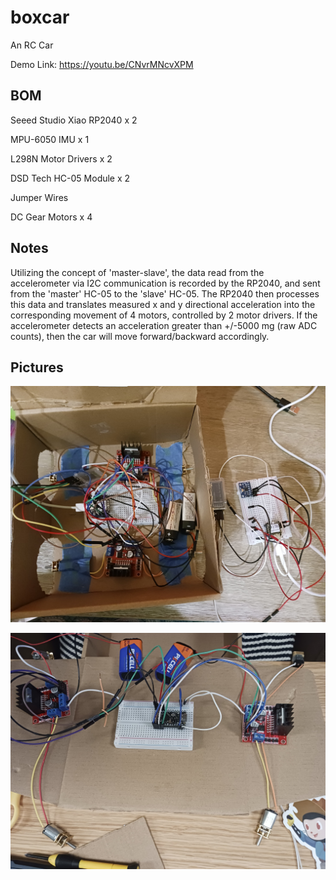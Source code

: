 # boxcar

An RC Car

Demo Link: https://youtu.be/CNvrMNcvXPM

## BOM

Seeed Studio Xiao RP2040 x 2

MPU-6050 IMU x 1

L298N Motor Drivers x 2

DSD Tech HC-05 Module x 2

Jumper Wires

DC Gear Motors x 4

## Notes

Utilizing the concept of 'master-slave', the data read from the accelerometer via I2C communication is recorded by the RP2040, and sent from the 'master' HC-05 to the 'slave' HC-05. The RP2040 then processes this data and translates measured x and y directional acceleration into the corresponding movement of 4 motors, controlled by 2 motor drivers. If the accelerometer detects an acceleration greater than +/-5000 mg (raw ADC counts), then the car will move forward/backward accordingly. 

## Pictures

![alt text](images/20250725_234653.jpg)

![alt text](<images/20250714_041952 (1).jpg>)
